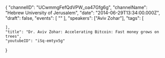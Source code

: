 {
    "channelID": "UCwmmgFefQdVPW_oa47Gfg6g",
    "channelName": "Hebrew University of Jerusalem",
    "date": "2014-06-29T13:34:00.000Z",
    "draft": false,
    "events": [
        ""
    ],
    "speakers": ["Aviv Zohar"],
    "tags": [

    ],
    "title": "Dr. Aviv Zohar: Accelerating Bitcoin: Fast money grows on trees",
    "youtubeID": "iSq-emtyx5g"
}
